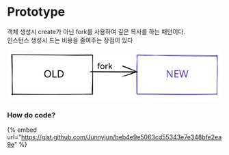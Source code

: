# Prototype

객체 생성시 create가 아닌 fork를 사용하여 깊은 복사를 하는 패턴이다.\
인스턴스 생성시 드는 비용을 줄여주는 장점이 있다

<img src="../../.gitbook/assets/file.excalidraw (3).svg" alt="" class="gitbook-drawing">

### How do code?

{% embed url="https://gist.github.com/Junnyjun/beb4e9e5063cd55343e7e348bfe2ea9e" %}
